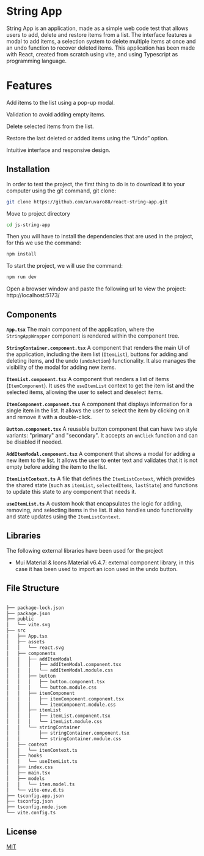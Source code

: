 # String App

String App is an application, made as a simple web code test that allows users to add, delete and restore items from a list. The interface features a modal to add items, a selection system to delete multiple items at once and an undo function to recover deleted items. This application has been made with React, created from scratch using vite, and using Typescript as programming language.

# Features

Add items to the list using a pop-up modal.

Validation to avoid adding empty items.

Delete selected items from the list.

Restore the last deleted or added items using the “Undo” option.

Intuitive interface and responsive design.

## Installation

In order to test the project, the first thing to do is to download it to your computer using the git command, git clone:

```bash
git clone https://github.com/aruvaro88/react-string-app.git
```

Move to project directory

```bash
cd js-string-app
```

Then you will have to install the dependencies that are used in the project, for this we use the command:

```bash
npm install
```

To start the project, we will use the command:

```bash
npm run dev
```

Open a browser window and paste the following url to view the project: http://localhost:5173/

## Components

**`App.tsx`**
The main component of the application, where the `StringAppWrapper` component is rendered within the component tree.

**`StringContainer.component.tsx`**
A component that renders the main UI of the application, including the item list (`ItemList`), buttons for adding and deleting items, and the undo (`undoAction`) functionality. It also manages the visibility of the modal for adding new items.

**`ItemList.component.tsx`**
A component that renders a list of items (`ItemComponent`). It uses the `useItemList` context to get the item list and the selected items, allowing the user to select and deselect items.

**`ItemComponent.component.tsx`**
A component that displays information for a single item in the list. It allows the user to select the item by clicking on it and remove it with a double-click.

**`Button.component.tsx`**
A reusable button component that can have two style variants: "primary" and "secondary". It accepts an `onClick` function and can be disabled if needed.

**`AddItemModal.component.tsx`**
A component that shows a modal for adding a new item to the list. It allows the user to enter text and validates that it is not empty before adding the item to the list.

**`ItemListContext.ts`**
A file that defines the `ItemListContext`, which provides the shared state (such as `itemList`, `selectedItems`, `lastState`) and functions to update this state to any component that needs it.

**`useItemList.ts`**
A custom hook that encapsulates the logic for adding, removing, and selecting items in the list. It also handles undo functionality and state updates using the `ItemListContext`.

## Libraries

The following external libraries have been used for the project

- Mui Material & Icons Material v6.4.7: external component library, in this case it has been used to import an icon used in the undo button.

## File Structure

```bash

├── package-lock.json
├── package.json
├── public
│   └── vite.svg
├── src
│   ├── App.tsx
│   ├── assets
│   │   └── react.svg
│   ├── components
│   │   ├── addItemModal
│   │   │   ├── addItemModal.component.tsx
│   │   │   └── addItemModal.module.css
│   │   ├── button
│   │   │   ├── button.component.tsx
│   │   │   └── button.module.css
│   │   ├── itemComponent
│   │   │   ├── itemComponent.component.tsx
│   │   │   └── itemComponent.module.css
│   │   ├── itemList
│   │   │   ├── itemList.component.tsx
│   │   │   └── itemList.module.css
│   │   └── stringContainer
│   │       ├── stringContainer.component.tsx
│   │       └── stringContainer.module.css
│   ├── context
│   │   └── itemContext.ts
│   ├── hooks
│   │   └── useItemList.ts
│   ├── index.css
│   ├── main.tsx
│   ├── models
│   │   └── item.model.ts
│   └── vite-env.d.ts
├── tsconfig.app.json
├── tsconfig.json
├── tsconfig.node.json
└── vite.config.ts
```

## License

[MIT](https://choosealicense.com/licenses/mit/)
